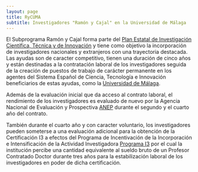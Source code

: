 ```yaml
---
layout: page
title: RyCUMA
subtitle: Investigadores "Ramón y Cajal" en la Universidad de Málaga
---
```

El Subprograma Ramón y Cajal forma parte del [Plan Estatal de Investigación Científica, Técnica y de Innovación](http://www.idi.mineco.gob.es/portal/site/MICINN/menuitem.7eeac5cd345b4f34f09dfd1001432ea0/?vgnextoid=83b192b9036c2210VgnVCM1000001d04140aRCRD) y tiene como objetivo la incorporación de investigadores nacionales y extranjeros con una trayectoria destacada. Las ayudas son de caracter competitivo, tienen una duración de cinco años y están destinadas a la contratación laboral de los investigadores seguida de la creación de puestos de trabajo de carácter permanente en los agentes del Sistema Español de Ciencia, Tecnología e Innovación beneficiarios de estas ayudas, como la [Universidad de Málaga](http://www.uma.es/).  

Además de la evaluación inicial que da acceso al contrato laboral, el rendimiento de los investigadores es evaluado de nuevo por la Agencia Nacional de Evaluación y Prospectiva [ANEP](http://www.idi.mineco.gob.es/portal/site/MICINN/menuitem.26172fcf4eb029fa6ec7da6901432ea0/?vgnextoid=3d5167b99490f310VgnVCM1000001d04140aRCRD) durante el segundo y el cuarto año del contrato.  

También durante el cuarto año y con caracter voluntario, los investigadores pueden someterse a una evaluación adicional para la obtención de la Certificación I3 a efectos del Programa de Incentivación de la Incorporación e Intensificación de la Actividad Investigadora [Programa I3](http://www.idi.mineco.gob.es/portal/site/MICINN/menuitem.dbc68b34d11ccbd5d52ffeb801432ea0/?vgnextoid=28b5b76fb9bbf210VgnVCM1000001d04140aRCRD) por el cual la institución percibe una cantidad equivalente al sueldo bruto de un Profesor Contratado Doctor durante tres años para la estabilización laboral de los investigadores en poder de dicha certificación.  

